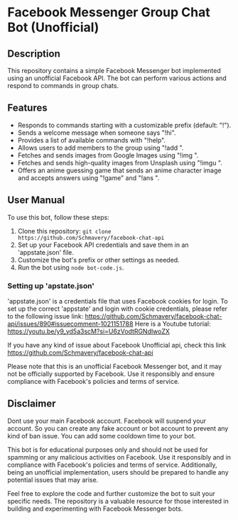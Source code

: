 # Facebook Messenger Group Chat Bot (Unofficial)

## Description

This repository contains a simple Facebook Messenger bot implemented using an unofficial Facebook API. The bot can perform various actions and respond to commands in group chats.

## Features

- Responds to commands starting with a customizable prefix (default: "!").
- Sends a welcome message when someone says "!hi".
- Provides a list of available commands with "!help".
- Allows users to add members to the group using "!add <username>".
- Fetches and sends images from Google Images using "!img <query>".
- Fetches and sends high-quality images from Unsplash using "!imgu <query>".
- Offers an anime guessing game that sends an anime character image and accepts answers using "!game" and "!ans <answer>".

## User Manual

To use this bot, follow these steps:

1. Clone this repository: `git clone https://github.com/Schmavery/facebook-chat-api`
2. Set up your Facebook API credentials and save them in an 'appstate.json' file.
3. Customize the bot's prefix or other settings as needed.
4. Run the bot using `node bot-code.js`.

### Setting up 'apstate.json'
'appstate.json' is a credentials file that uses Facebook cookies for login. To set up the correct 'appstate' and login with cookie credentials, please refer to the following issue link:
https://github.com/Schmavery/facebook-chat-api/issues/890#issuecomment-1021151788
Here is a Youtube tutorial: https://youtu.be/y9_yd5a3scM?si=U6zVodtRGNdlwoZX

If you have any kind of issue about Facebook Unofficial api, check this link https://github.com/Schmavery/facebook-chat-api

Please note that this is an unofficial Facebook Messenger bot, and it may not be officially supported by Facebook. Use it responsibly and ensure compliance with Facebook's policies and terms of service.


## Disclaimer

Dont use your main Facebook account. Facebook will suspend your account. So you can create any fake account or bot account to prevent any kind of ban issue. You can add some cooldown time to your bot. 

This bot is for educational purposes only and should not be used for spamming or any malicious activities on Facebook. Use it responsibly and in compliance with Facebook's policies and terms of service. Additionally, being an unofficial implementation, users should be prepared to handle any potential issues that may arise.

Feel free to explore the code and further customize the bot to suit your specific needs. The repository is a valuable resource for those interested in building and experimenting with Facebook Messenger bots.
